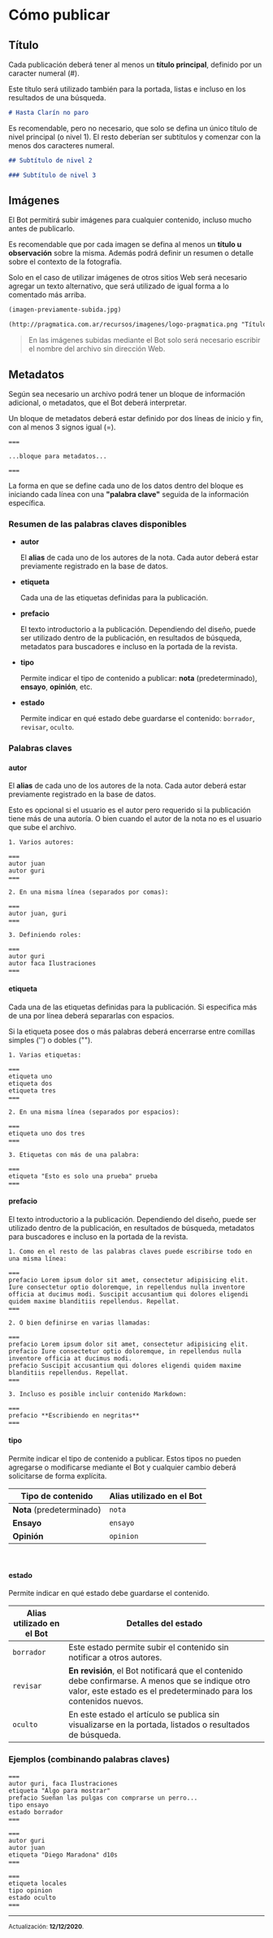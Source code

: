 # Cómo publicar

## Título

Cada publicación deberá tener al menos un **título principal**, definido por un caracter numeral (#).

Este título será utilizado también para la portada, listas e incluso en los resultados de una búsqueda.

```markdown
# Hasta Clarín no paro
```

Es recomendable, pero no necesario, que solo se defina un único título de nivel principal (o nivel 1). El resto deberían ser subtítulos y comenzar con la menos dos caracteres numeral.

```markdown
## Subtítulo de nivel 2

### Subtítulo de nivel 3
```

## Imágenes

El Bot permitirá subir imágenes para cualquier contenido, incluso mucho antes de publicarlo.

Es recomendable que por cada imagen se defina al menos un **título u observación** sobre la misma. Además  podrá definir un resumen o detalle sobre el contexto de la fotografía.

Solo en el caso de utilizar imágenes de otros sitios Web será necesario agregar un texto alternativo, que será utilizado de igual forma a lo comentado más arriba.

```markdown
(imagen-previamente-subida.jpg)

(http://pragmatica.com.ar/recursos/imagenes/logo-pragmatica.png "Título o descripción de la imagen externa")
```

> En las imágenes subidas mediante el Bot solo será necesario escribir el nombre del archivo sin dirección Web.

## Metadatos

Según sea necesario un archivo podrá tener un bloque de información adicional, o metadatos, que el Bot deberá interpretar.

Un bloque de metadatos deberá estar definido por dos líneas de inicio y fin, con al menos 3 signos igual (=).

```
===

...bloque para metadatos...

===
```

La forma en que se define cada uno de los datos dentro del bloque es iniciando cada línea con una **"palabra clave"** seguida de la información específica.

### Resumen de las palabras claves disponibles

+ **autor**

    El **alias** de cada uno de los autores de la nota. Cada autor deberá estar previamente registrado en la base de datos.

+ **etiqueta**

    Cada una de las etiquetas definidas para la publicación.

+ **prefacio**

    El texto introductorio a la publicación. Dependiendo del diseño, puede ser utilizado dentro de la publicación, en resultados de búsqueda, metadatos para buscadores e incluso en la portada de la revista.

+ **tipo**

    Permite indicar el tipo de contenido a publicar: **nota** (predeterminado), **ensayo**, **opinión**, etc.

+ **estado**

    Permite indicar en qué estado debe guardarse el contenido: `borrador`, `revisar`, `oculto`.

### Palabras claves

#### **autor**

El **alias** de cada uno de los autores de la nota. Cada autor deberá estar previamente registrado en la base de datos.

Esto es opcional si el usuario es el autor pero requerido si la publicación tiene más de una autoría. O bien cuando el autor de la nota no es el usuario que sube el archivo.

```
1. Varios autores:

===
autor juan
autor guri
===

2. En una misma línea (separados por comas):

===
autor juan, guri
===

3. Definiendo roles:

===
autor guri
autor faca Ilustraciones
===
```

#### **etiqueta**

Cada una de las etiquetas definidas para la publicación. Si especifica más de una por línea deberá separarlas con espacios.

Si la etiqueta posee dos o más palabras deberá encerrarse entre comillas simples ('') o dobles ("").

```
1. Varias etiquetas:

===
etiqueta uno
etiqueta dos
etiqueta tres
===

2. En una misma línea (separados por espacios):

===
etiqueta uno dos tres
===

3. Etiquetas con más de una palabra:

===
etiqueta "Esto es solo una prueba" prueba
===
```

#### **prefacio**

El texto introductorio a la publicación. Dependiendo del diseño, puede ser utilizado dentro de la publicación, en resultados de búsqueda, metadatos para buscadores e incluso en la portada de la revista.

```
1. Como en el resto de las palabras claves puede escribirse todo en una misma línea:

===
prefacio Lorem ipsum dolor sit amet, consectetur adipisicing elit. Iure consectetur optio doloremque, in repellendus nulla inventore officia at ducimus modi. Suscipit accusantium qui dolores eligendi quidem maxime blanditiis repellendus. Repellat.
===

2. O bien definirse en varias llamadas:

===
prefacio Lorem ipsum dolor sit amet, consectetur adipisicing elit.
prefacio Iure consectetur optio doloremque, in repellendus nulla inventore officia at ducimus modi.
prefacio Suscipit accusantium qui dolores eligendi quidem maxime blanditiis repellendus. Repellat.
===

3. Incluso es posible incluir contenido Markdown:

===
prefacio **Escribiendo en negritas**
===
```

#### **tipo**

Permite indicar el tipo de contenido a publicar. Estos tipos no pueden agregarse o modificarse mediante el Bot y cualquier cambio deberá solicitarse de forma explícita.

Tipo de contenido | Alias utilizado en el Bot
----------------- | -------------------------
**Nota** (predeterminado) | `nota`
**Ensayo** | `ensayo`
**Opinión** | `opinion`

<br>

#### **estado**

Permite indicar en qué estado debe guardarse el contenido.

Alias utilizado en el Bot | Detalles del estado
------------------------- | -------------------
`borrador` | Este estado permite subir el contenido sin notificar a otros autores.
`revisar` | **En revisión**, el Bot notificará que el contenido debe confirmarse. A menos que se indique otro valor, este estado es el predeterminado para los contenidos nuevos.
`oculto` | En este  estado el artículo se publica sin visualizarse en la portada, listados o resultados de búsqueda.

### Ejemplos (combinando palabras claves)

```
===
autor guri, faca Ilustraciones
etiqueta "Algo para mostrar"
prefacio Sueñan las pulgas con comprarse un perro...
tipo ensayo
estado borrador
===
```

```
===
autor guri
autor juan
etiqueta "Diego Maradona" d10s
===
```

```
===
etiqueta locales
tipo opinion
estado oculto
===
```

---

<small>Actualización: **12/12/2020**.</small>
